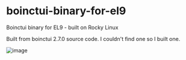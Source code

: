 # boinctui-binary-for-el9
Boinctui binary for EL9 - built on Rocky Linux

Built from boinctui 2.7.0 source code. I couldn't find one so I built one.

![image](https://user-images.githubusercontent.com/5606151/218669699-00dc049b-5777-461b-b141-e84af4e1d93b.png)
